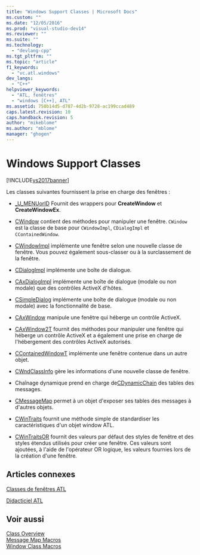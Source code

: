 ```yaml
---
title: "Windows Support Classes | Microsoft Docs"
ms.custom: ""
ms.date: "12/05/2016"
ms.prod: "visual-studio-dev14"
ms.reviewer: ""
ms.suite: ""
ms.technology: 
  - "devlang-cpp"
ms.tgt_pltfrm: ""
ms.topic: "article"
f1_keywords: 
  - "vc.atl.windows"
dev_langs: 
  - "C++"
helpviewer_keywords: 
  - "ATL, fenêtres"
  - "windows [C++], ATL"
ms.assetid: 750b14d5-d787-4d2b-9728-ac199ccad489
caps.latest.revision: 10
caps.handback.revision: 5
author: "mikeblome"
ms.author: "mblome"
manager: "ghogen"
---
```

# Windows Support Classes
[!INCLUDE[vs2017banner](../assembler/inline/includes/vs2017banner.md)]

Les classes suivantes fournissent la prise en charge des fenêtres :  
  
-   [\_U\_MENUorID](../atl/reference/u-menuorid-class.md) Fournit des wrappers pour **CreateWindow** et **CreateWindowEx**.  
  
-   [CWindow](../atl/reference/cwindow-class.md) contient des méthodes pour manipuler une fenêtre.  `CWindow` est la classe de base pour `CWindowImpl`, `CDialogImpl` et `CContainedWindow`.  
  
-   [CWindowImpl](../atl/reference/cwindowimpl-class.md) implémente une fenêtre selon une nouvelle classe de fenêtre.  Vous pouvez également sous\-classer ou à la surclassement de la fenêtre.  
  
-   [CDialogImpl](../atl/reference/cdialogimpl-class.md) implémente une boîte de dialogue.  
  
-   [CAxDialogImpl](../atl/reference/caxdialogimpl-class.md) implémente une boîte de dialogue \(modale ou non modale\) que des contrôles ActiveX d'hôtes.  
  
-   [CSimpleDialog](../atl/reference/csimpledialog-class.md) implémente une boîte de dialogue \(modale ou non modale\) avec la fonctionnalité de base.  
  
-   [CAxWindow](../atl/reference/caxwindow-class.md) manipule une fenêtre qui héberge un contrôle ActiveX.  
  
-   [CAxWindow2T](../atl/reference/caxwindow2t-class.md) fournit des méthodes pour manipuler une fenêtre qui héberge un contrôle ActiveX et a également une prise en charge de l'hébergement des contrôles ActiveX autorisés.  
  
-   [CContainedWindowT](../atl/reference/ccontainedwindowt-class.md) implémente une fenêtre contenue dans un autre objet.  
  
-   [CWndClassInfo](../atl/reference/cwndclassinfo-class.md) gère les informations d'une nouvelle classe de fenêtre.  
  
-   Chaînage dynamique prend en charge de[CDynamicChain](../atl/reference/cdynamicchain-class.md) des tables des messages.  
  
-   [CMessageMap](../atl/reference/cmessagemap-class.md) permet à un objet d'exposer ses tables des messages à d'autres objets.  
  
-   [CWinTraits](../atl/reference/cwintraits-class.md) fournit une méthode simple de standardiser les caractéristiques d'un objet window ATL.  
  
-   [CWinTraitsOR](../atl/reference/cwintraitsor-class.md) fournit des valeurs par défaut des styles de fenêtre et des styles étendus utilisés pour créer une fenêtre.  Ces valeurs sont ajoutées, à l'aide de l'opérateur OR logique, les valeurs fournies lors de la création d'une fenêtre.  
  
## Articles connexes  
 [Classes de fenêtres ATL](../atl/atl-window-classes.md)  
  
 [Didacticiel ATL](../atl/active-template-library-atl-tutorial.md)  
  
## Voir aussi  
 [Class Overview](../atl/atl-class-overview.md)   
 [Message Map Macros](../atl/reference/message-map-macros-atl.md)   
 [Window Class Macros](../atl/reference/window-class-macros.md)